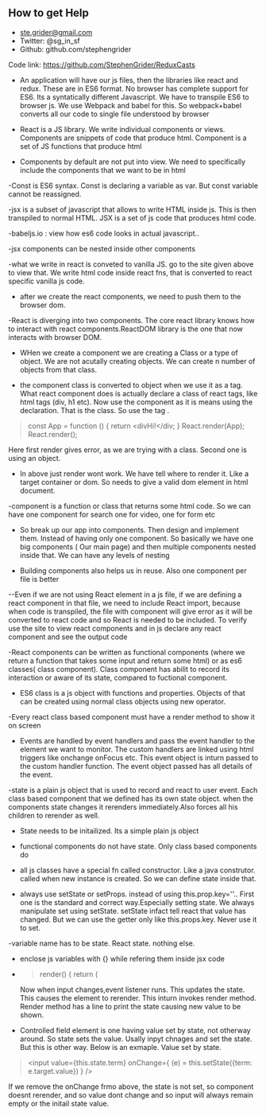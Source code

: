 ## How to get Help
- ste.grider@gmail.com
- Twitter: @sg_in_sf
- Github: github.com/stephengrider

Code link: https://github.com/StephenGrider/ReduxCasts

- An application will have our js files, then the libraries like react and redux. These are in ES6 format. No browser has complete support for ES6. Its a syntatically different Javascript. We have to transpile ES6 to browser js. We use Webpack and babel for this. So webpack+babel converts all our code to single file understood by browser

- React is a JS library. We write individual components or views. Components are snippets of code that produce html. Component is a set of JS functions that produce html

- Components by default are not put into view. We need to specifically include the components that we want to be in html

-Const is ES6 syntax. Const is declaring a variable as var. But const variable cannot be reassigned.

-jsx is a subset of javascript that allows to write HTML inside js. This is then transpiled to normal HTML.  JSX is a set of js code that produces html code.

-babeljs.io : view how es6 code looks in actual javascript..

-jsx components can be nested inside other components

-what we write in react is conveted to vanilla JS. go to the site given above to view that. We write html code inside react fns, that is converted to react specific vanilla js code.

- after we create the react components, we need to push them to the browser dom.

-React is diverging into two components. The core react library knows how to interact with react components.ReactDOM library is the one that now interacts with browser DOM.

- WHen we create a component we are creating a Class or a type of object. We are not acutally creating objects. We can create n number of objects from that class.

- the component class is converted to object when we use it as a tag. What react component does is actually declare a class of react tags, like html tags (div, h1 etc). Now use the component as it is means using the declaration. That is the class. So use the tag .
> const App = function () {
  return <divHi!</div;
}
React.render(App);
React.render(<App />);

Here first render gives error, as we are trying with a class. Second one is using an object.

- In above just render wont work. We have tell where to render it. Like a target container or dom. So needs to give a valid dom element in html document.

-component is a function or class that returns some html code. So we can have one component for search one for video, one for form etc

- So break up our app into components. Then design and implement them. Instead of having only one component. So basically we have one big components ( Our main page) and then multiple components nested inside that. We can have any levels of nesting

- Building components also helps us in reuse. Also one component per file is better

--Even if we are not using React element in a js file, if we are defining a react component in that file, we need to include React import, because when code is transpiled, the file with component will give error as it will be converted to react code and so React is needed to be included. To verify use the site to view react components and in js declare any react component and see the output code

-React components can be written as functional components (where we return a function that takes some input and return some html) or as es6 classes( class component). Class component has abilit to record its interaction or aware of its state, compared to fuctional component.

- ES6 class is a js object with functions and properties. Objects of that can be created using normal class objects using new operator.

-Every react class based component must have a render method to show it on screen

- Events are handled by event handlers and pass the event handler to the element we want to monitor. The custom handlers are linked using html triggers like onchange onFocus etc. This event object is inturn passed to the custom handler function. The event object passed has all details of the event.

-state is a plain js object that is used to record and react to user event. Each class based component that we defined has its own state object. when the components state changes it rerenders immediately.Also forces all his children to rerender as well.

- State needs to be initailized. Its a simple plain js object

- functional components do not have state. Only class based components do

- all js classes have a special fn called constructor. Like a java construtor. called when new instance is created. So we can define state inside that.

- always use setState or setProps. instead of using this.prop.key=''.. First one is the standard and correct way.Especially setting state. We always manipulate set using setState. setState infact tell react that value has changed. But we can use the getter only like this.props.key. Never use it to set.

-variable name has to be state. React state. nothing else.

- enclose js variables with {} while refering them inside jsx code


-  > render() {
    return (
      <div
      <input onChange={ (e) = this.setState({term: e.target.value}) } /
      Value of input : {this.state.term}
    </div
    );
    
    Now when input changes,event listener runs. This updates the state. This causes the element to rerender. This inturn invokes render method. Render method has a line to print the state causing new value to be shown.
    
- Controlled field element is one having value set by state, not otherway around. So state sets the value. Usally inpyt chnages and set the state. But this is other way. Below is an exmaple. Value set by state.
> <input
          value={this.state.term}
         onChange={ (e) = this.setState({term: e.target.value}) } />
        
        
If we remove the onChange frmo above, the state is not set, so component doesnt rerender, and so value dont change and so input will always remain empty or the initail state value.    
    